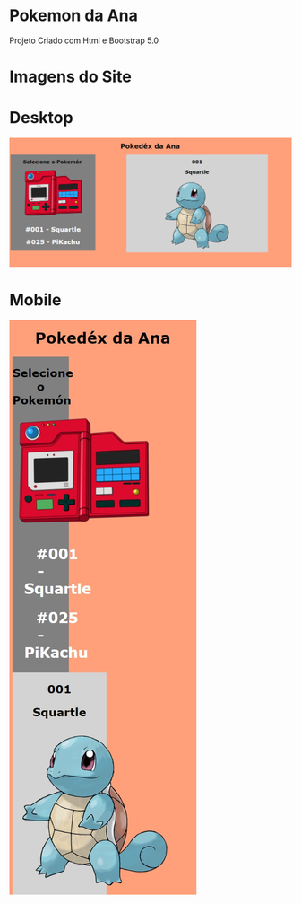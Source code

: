 # Pokemon da Ana 

Projeto Criado com Html e Bootstrap 5.0

# Imagens do Site 

# Desktop

![Image](Pokemom.PNG)

# Mobile 

![Image](Mobile.jpeg)